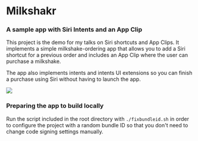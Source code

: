 # Milkshakr

### A sample app with Siri Intents and an App Clip

This project is the demo for my talks on Siri shortcuts and App Clips. It implements a simple milkshake-ordering app that allows you to add a Siri shortcut for a previous order and includes an App Clip where the user can purchase a milkshake.

The app also implements intents and intents UI extensions so you can finish a purchase using Siri without having to launch the app.

![](./Screenshots/SideBySide.png)

### Preparing the app to build locally

Run the script included in the root directory with `./fixbundleid.sh` in order to configure the project with a random bundle ID so that you don't need to change code signing settings manually.